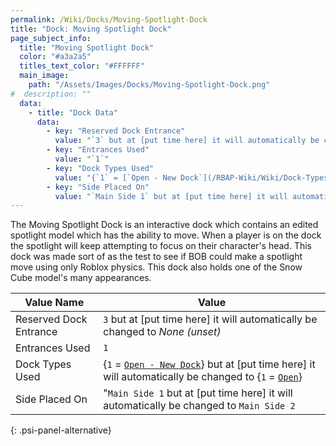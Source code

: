 ```yaml
---
permalink: /Wiki/Docks/Moving-Spotlight-Dock
title: "Dock: Moving Spotlight Dock"
page_subject_info:
  title: "Moving Spotlight Dock"
  color: "#a3a2a5"
  titles_text_color: "#FFFFFF"
  main_image:
    path: "/Assets/Images/Docks/Moving-Spotlight-Dock.png"
#  description: ""
  data:
    - title: "Dock Data"
      data:
        - key: "Reserved Dock Entrance"
          value: "`3` but at [put time here] it will automatically be changed to *None (unset)*"
        - key: "Entrances Used"
          value: "`1`"
        - key: "Dock Types Used"
          value: "{`1` = [`Open - New Dock`](/RBAP-Wiki/Wiki/Dock-Types/Open-New-Dock)} but at [put time here] it will automatically be changed to {`1` = [`Open`](/RBAP-Wiki/Wiki/Dock-Types/Open)}"
        - key: "Side Placed On"
          value: "`Main Side 1` but at [put time here] it will automatically be changed to `Main Side 2`"
---
```


The Moving Spotlight Dock is an interactive dock which contains an edited spotlight model which has the ability to move. When a player is on the dock the spotlight will keep attempting to focus on their character's head. This dock was made sort of as the test to see if BOB could make a spotlight move using only Roblox physics. This dock also holds one of the Snow Cube model's many appearances.

| Value Name             | Value |
|-|-|
| Reserved Dock Entrance | `3` but at [put time here] it will automatically be changed to *None (unset)* |
| Entrances Used         | `1` |
| Dock Types Used        | {`1` = [`Open - New Dock`](/RBAP-Wiki/Wiki/Dock-Types/Open-New-Dock)} but at [put time here] it will automatically be changed to {`1` = [`Open`](/RBAP-Wiki/Wiki/Dock-Types/Open)} |
| Side Placed On         | "`Main Side 1` but at [put time here] it will automatically be changed to `Main Side 2` |
{: .psi-panel-alternative}

<img class="dock-image" src="/RBAP-Wiki/Assets/Images/Docks/Moving-Spotlight-Dock.png" alt="">